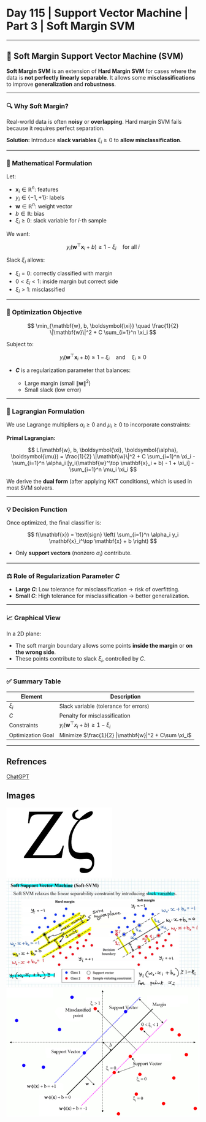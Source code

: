 # Day 115 | Support Vector Machine | Part 3 | Soft Margin SVM

---

## 🧠 Soft Margin Support Vector Machine (SVM)

**Soft Margin SVM** is an extension of **Hard Margin SVM** for cases where the data is **not perfectly linearly separable**. It allows some **misclassifications** to improve **generalization** and **robustness**.

---

### 🔍 Why Soft Margin?

Real-world data is often **noisy** or **overlapping**. Hard margin SVM fails because it requires perfect separation.

**Solution:** Introduce **slack variables** $\xi_i \geq 0$ to **allow misclassification**.

---

### 🧮 Mathematical Formulation

Let:

* $\mathbf{x}_i \in \mathbb{R}^n$: features
* $y_i \in \{-1, +1\}$: labels
* $\mathbf{w} \in \mathbb{R}^n$: weight vector
* $b \in \mathbb{R}$: bias
* $\xi_i \geq 0$: slack variable for $i$-th sample

We want:

$$
y_i(\mathbf{w}^\top \mathbf{x}_i + b) \geq 1 - \xi_i
\quad \text{for all } i
$$

Slack $\xi_i$ allows:

* $\xi_i = 0$: correctly classified with margin
* $0 < \xi_i < 1$: inside margin but correct side
* $\xi_i > 1$: misclassified

---

### 🎯 Optimization Objective

$$
\min_{\mathbf{w}, b, \boldsymbol{\xi}} \quad \frac{1}{2} \|\mathbf{w}\|^2 + C \sum_{i=1}^n \xi_i
$$

Subject to:

$$
y_i(\mathbf{w}^\top \mathbf{x}_i + b) \geq 1 - \xi_i \quad \text{and} \quad \xi_i \geq 0
$$

* **$C$** is a regularization parameter that balances:

  * Large margin (small $\|\mathbf{w}\|^2$)
  * Small slack (low error)

---

### 🧠 Lagrangian Formulation

We use Lagrange multipliers $\alpha_i \geq 0$ and $\mu_i \geq 0$ to incorporate constraints:

**Primal Lagrangian:**

$$
L(\mathbf{w}, b, \boldsymbol{\xi}, \boldsymbol{\alpha}, \boldsymbol{\mu}) =
\frac{1}{2} \|\mathbf{w}\|^2 + C \sum_{i=1}^n \xi_i - \sum_{i=1}^n \alpha_i [y_i(\mathbf{w}^\top \mathbf{x}_i + b) - 1 + \xi_i] - \sum_{i=1}^n \mu_i \xi_i
$$

We derive the **dual form** (after applying KKT conditions), which is used in most SVM solvers.

---

### 💡 Decision Function

Once optimized, the final classifier is:

$$
f(\mathbf{x}) = \text{sign} \left( \sum_{i=1}^n \alpha_i y_i \mathbf{x}_i^\top \mathbf{x} + b \right)
$$

* Only **support vectors** (nonzero $\alpha_i$) contribute.

---

### ⚖️ Role of Regularization Parameter $C$

* **Large $C$**: Low tolerance for misclassification → risk of overfitting.
* **Small $C$**: High tolerance for misclassification → better generalization.

---

### 📈 Graphical View

In a 2D plane:

* The soft margin boundary allows some points **inside the margin** or **on the wrong side**.
* These points contribute to slack $\xi_i$, controlled by $C$.

---

### ✅ Summary Table

| Element           | Description                                           |
| ----------------- | ----------------------------------------------------- |
| $\xi_i$           | Slack variable (tolerance for errors)                 |
| $C$               | Penalty for misclassification                         |
| Constraints       | $y_i(\mathbf{w}^\top x_i + b) \geq 1 - \xi_i$         |
| Optimization Goal | Minimize $\frac{1}{2} \|\mathbf{w}\|^2 + C\sum \xi_i$ |

---

## Refrences

[ChatGPT](https://chatgpt.com/)

## Images
![image](assets/image.png)
![image](assets/image.jpg)
![image](assets/image3.png)